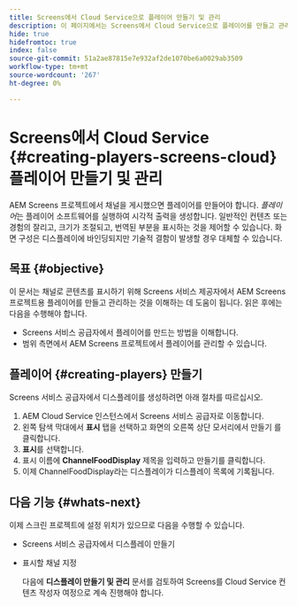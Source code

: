 ```yaml
---
title: Screens에서 Cloud Service으로 플레이어 만들기 및 관리
description: 이 페이지에서는 Screens에서 Cloud Service으로 플레이어를 만들고 관리하는 방법을 설명합니다.
hide: true
hidefromtoc: true
index: false
source-git-commit: 51a2ae87815e7e932af2de1070be6a0029ab3509
workflow-type: tm+mt
source-wordcount: '267'
ht-degree: 0%

---
```



# Screens에서 Cloud Service {#creating-players-screens-cloud} 플레이어 만들기 및 관리

AEM Screens 프로젝트에서 채널을 게시했으면 플레이어를 만들어야 합니다.
*플레이어*&#x200B;는 플레이어 소프트웨어를 실행하여 시각적 출력을 생성합니다. 일반적인 컨텐츠 또는 경험의 잘리고, 크기가 조절되고, 번역된 부분을 표시하는 것을 제어할 수 있습니다. 화면 구성은 디스플레이에 바인딩되지만 기술적 결함이 발생할 경우 대체할 수 있습니다.

## 목표 {#objective}

이 문서는 채널로 콘텐츠를 표시하기 위해 Screens 서비스 제공자에서 AEM Screens 프로젝트용 플레이어를 만들고 관리하는 것을 이해하는 데 도움이 됩니다. 읽은 후에는 다음을 수행해야 합니다.

* Screens 서비스 공급자에서 플레이어를 만드는 방법을 이해합니다.
* 범위 측면에서 AEM Screens 프로젝트에서 플레이어를 관리할 수 있습니다.

## 플레이어 {#creating-players} 만들기

Screens 서비스 공급자에서 디스플레이를 생성하려면 아래 절차를 따르십시오.

1. AEM Cloud Service 인스턴스에서 Screens 서비스 공급자로 이동합니다.
1. 왼쪽 탐색 막대에서 **표시** 탭을 선택하고 화면의 오른쪽 상단 모서리에서 만들기 를 클릭합니다.
1. **표시**&#x200B;를 선택합니다.
1. 표시 이름에 **ChannelFoodDisplay** 제목을 입력하고 만들기를 클릭합니다.
1. 이제 ChannelFoodDisplay라는 디스플레이가 디스플레이 목록에 기록됩니다.

## 다음 기능 {#whats-next}

이제 스크린 프로젝트에 설정 위치가 있으므로 다음을 수행할 수 있습니다.

* Screens 서비스 공급자에서 디스플레이 만들기
* 표시할 채널 지정

   다음에 **디스플레이 만들기 및 관리** 문서를 검토하여 Screens를 Cloud Service 컨텐츠 작성자 여정으로 계속 진행해야 합니다.